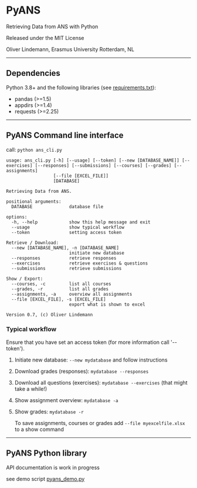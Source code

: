 # PyANS

Retrieving Data from ANS with Python

Released under the MIT License

Oliver Lindemann, Erasmus University Rotterdam, NL

---

## Dependencies

Python 3.8+ and the following libraries (see [requirements.txt](requirements.txt)):
* pandas (>=1.5)
* appdirs (>=1.4)
* requests (>=2.25)

---

## PyANS Command line interface

call: `python ans_cli.py`

```
usage: ans_cli.py [-h] [--usage] [--token] [--new [DATABASE_NAME]] [--exercises] [--responses] [--submissions] [--courses] [--grades] [--assignments]
                  [--file [EXCEL_FILE]]
                  [DATABASE]

Retrieving Data from ANS.

positional arguments:
  DATABASE              database file

options:
  -h, --help            show this help message and exit
  --usage               show typical workflow
  --token               setting access token

Retrieve / Download:
  --new [DATABASE_NAME], -n [DATABASE_NAME]
                        initiate new database
  --responses           retrieve responses
  --exercises           retrieve exercises & questions
  --submissions         retrieve submissions

Show / Export:
  --courses, -c         list all courses
  --grades, -r          list all grades
  --assignments, -a     overview all assignments
  --file [EXCEL_FILE], -s [EXCEL_FILE]
                        export what is shown to excel

Version 0.7, (c) Oliver Lindemann
```

### Typical workflow

Ensure that you have set an access token (for more information call '--token').

1) Initiate new database:
        `--new mydatabase` and follow instructions
2) Download grades  (responses):
        `mydatabase --responses`
3) Download all questions (exercises):
        `mydatabase --exercises` (that might take a while!)
4) Show assignment overview:
        `mydatabase -a`
5) Show grades:
        `mydatabase -r`

   To save assignments, courses or grades add `--file myexcelfile.xlsx`
   to a show command

---

## PyANS Python library

API documentation is work in progress

see demo script [pyans_demo.py](pyans_demo.py)
